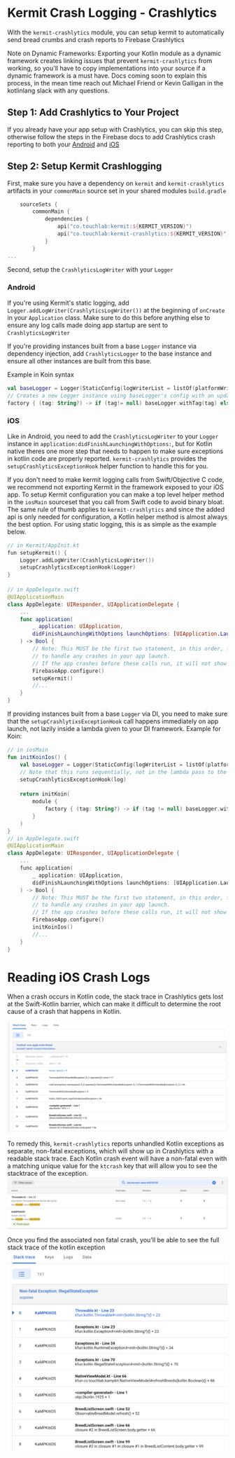 # Kermit Crash Logging - Crashlytics
With the `kermit-crashlytics` module, you can setup kermit to automatically send bread crumbs and crash reports to Firebase Crashlytics

Note on Dynamic Frameworks: Exporting your Kotlin module as a dynamic framework creates linking issues that prevent `kermit-crashlytics` from working, so you'll have to copy implementations into your source if a dynamic framework is a must have. Docs coming soon to explain this process, in the mean time reach out Michael Friend or Kevin Galligan in the kotlinlang slack with any questions.  

## Step 1: Add Crashlytics to Your Project
If you already have your app setup with Crashlytics, you can skip this step, otherwise follow the steps in the Firebase docs to add Crashlytics crash reporting to both your [Android](https://firebase.google.com/docs/crashlytics/get-started?authuser=0&platform=android) and [iOS](https://firebase.google.com/docs/crashlytics/get-started?authuser=0&platform=ios) 

## Step 2: Setup Kermit Crashlogging 
First, make sure you have a dependency on `kermit` and `kermit-crashlytics` artifacts in your `commonMain` source set in your shared modules `build.gradle`
```kotlin
    sourceSets {
        commonMain {
            dependencies {
                api("co.touchlab:kermit:${KERMIT_VERSION}")
                api("co.touchlab:kermit-crashlytics:${KERMIT_VERSION}")
            }
        }
...
```

Second, setup the `CrashlyticsLogWriter` with your `Logger`
### Android
If you're using Kermit's static logging, add `Logger.addLogWriter(CrashlyticsLogWriter())` at the beginning of `onCreate` in your `Application` class. Make sure to do this before anything else to ensure any log calls made doing app startup are sent to `CrashlyticsLogWriter`

If you're providing instances built from a base `Logger` instance via dependency injection, add `CrashlyticsLogger` to the base instance and ensure all other instances are built from this base. 

Example in Koin syntax
```kotlin
val baseLogger = Logger(StaticConfig(logWriterList = listOf(platformWriter(), CrashlyticsLogWriter)))
// Creates a new Logger instance using baseLogger's config with an updated tag 
factory { (tag: String?) -> if (tag!= null) baseLogger.withTag(tag) else baseKermit }
```

### iOS
Like in Android, you need to add the `CrashlyticsLogWriter` to your `Logger` instance in `application:didFinishLaunchingWithOptions:`, but for Kotlin native theres one more step that needs to happen to make sure exceptions in kotlin code are properly reported. `kermit-crashlytics` provides the `setupCrashlyticsExceptionHook` helper function to handle this for you. 

If you don't need to make kermit logging calls from Swift/Objective C code, we recommend not exporting Kermit in the framework exposed to your iOS app. To setup Kermit configuration you can make a top level helper method in the `iosMain` sourceset that you call from Swift code to avoid binary bloat. The same rule of thumb applies to `kermit-crashlytics` and since the added api is only needed for configuration, a Kotlin helper method is almost always the best option. For using static logging, this is as simple as the example below. 
```swift
// in Kermit/AppInit.kt
fun setupKermit() {
    Logger.addLogWriter(CrashlyticsLogWriter())
    setupCrashlyticsExceptionHook(Logger)
}

// in AppDelegate.swift
@UIApplicationMain
class AppDelegate: UIResponder, UIApplicationDelegate {
    ...
    func application(
        _ application: UIApplication, 
        didFinishLaunchingWithOptions launchOptions: [UIApplication.LaunchOptionsKey: Any]?
    ) -> Bool {
        // Note: This MUST be the first two statement, in this order, for Kermit and Crashlytics
        // to handle any crashes in your app launch. 
        // If the app crashes before these calls run, it will not show up properly in the dashboard
        FirebaseApp.configure()
        setupKermit()
        //...
    }
}
```

If providing instances built from a base `Logger` via DI, you need to make sure that the `setupCrashlytixsExceptionHook` call happens immediately on app launch, not lazily inside a lambda given to your DI framework. 
Example for Koin: 
```kotlin
// in iosMain
fun initKoinIos() {
    val baseLogger = Logger(StaticConfig(logWriterList = listOf(platformLogWriter(), CrashlyticsLogWriter())))
    // Note that this runs sequentially, not in the lambda pass to the module function
    setupCrashlyticsExceptionHook(log)

    return initKoin(
        module { 
            factory { (tag: String?) -> if (tag != null) baseLogger.withTag(tag) else baseLogger }
        }
    )
}
// in AppDelegate.swift
@UIApplicationMain
class AppDelegate: UIResponder, UIApplicationDelegate {
    ...
    func application(
        _ application: UIApplication, 
        didFinishLaunchingWithOptions launchOptions: [UIApplication.LaunchOptionsKey: Any]?
    ) -> Bool {
        // Note: This MUST be the first two statement, in this order, for Kermit and Crashlytics
        // to handle any crashes in your app launch. 
        // If the app crashes before these calls run, it will not show up properly in the dashboard
        FirebaseApp.configure()
        initKoinIos()
        //...
    }
}
```

# Reading iOS Crash Logs
When a crash occurs in Kotlin code, the stack trace in Crashlytics gets lost at the Swift-Kotlin barrier, which can make it difficult to determine the root cause of a crash that happens in Kotlin. 

![](crashlytics_crash_event_stack.png)

To remedy this, `kermit-crashlytics` reports unhandled Kotlin exceptions as separate, non-fatal exceptions, which will show up in Crashlytics with a readable stack trace. Each Kotlin crash event will have a non-fatal even with a matching unique value for the `ktcrash` key that will allow you to see the stacktrace of the exception. 
![](crashlytics_ktcrash_key.png)

Once you find the associated non fatal crash, you'll be able to see the full stack trace of the kotlin exception
![](crashlytics_nonfatal_crash.png)
